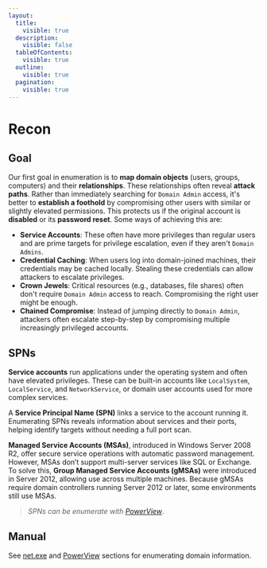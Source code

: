 ```yaml
---
layout:
  title:
    visible: true
  description:
    visible: false
  tableOfContents:
    visible: true
  outline:
    visible: true
  pagination:
    visible: true
---
```


# Recon

## Goal

Our first goal in enumeration is to **map domain objects** (users, groups, computers) and their **relationships**. These relationships often reveal **attack paths**. Rather than immediately searching for `Domain Admin` access, it's better to **establish a foothold** by compromising other users with similar or slightly elevated permissions. This protects us if the original account is **disabled** or its **password reset**. Some ways of achieving this are:

* **Service Accounts**: These often have more privileges than regular users and are prime targets for privilege escalation, even if they aren't `Domain Admins`.
* **Credential Caching**: When users log into domain-joined machines, their credentials may be cached locally. Stealing these credentials can allow attackers to escalate privileges.
* **Crown Jewels**: Critical resources (e.g., databases, file shares) often don't require `Domain Admin` access to reach. Compromising the right user might be enough.
* **Chained Compromise**: Instead of jumping directly to `Domain Admin`, attackers often escalate step-by-step by compromising multiple increasingly privileged accounts.

## SPNs

**Service accounts** run applications under the operating system and often have elevated privileges. These can be built-in accounts like `LocalSystem`, `LocalService`, and `NetworkService`, or domain user accounts used for more complex services.

A **Service Principal Name (SPN)** links a service to the account running it. Enumerating SPNs reveals information about services and their ports, helping identify targets without needing a full port scan.

**Managed Service Accounts (MSAs)**, introduced in Windows Server 2008 R2, offer secure service operations with automatic password management. However, MSAs don’t support multi-server services like SQL or Exchange. To solve this, **Group Managed Service Accounts (gMSAs)** were introduced in Server 2012, allowing use across multiple machines. Because gMSAs require domain controllers running Server 2012 or later, some environments still use MSAs.

> _SPNs can be enumerate with_ [_PowerView_](../../tools/active-directory/powerview.md#enumeration).

## Manual

See [net.exe](../../tools/active-directory/net.exe.md) and [PowerView](../../tools/active-directory/powerview.md) sections for enumerating domain information.

